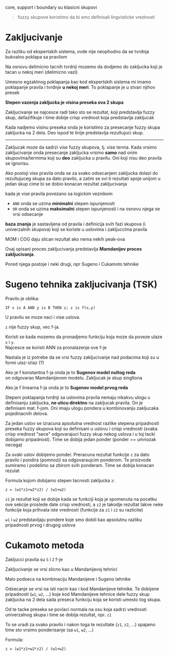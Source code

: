 core, support i boundary su klasicni skupovi

> fuzzy skupove koristimo da bi smo definisali lingvisticke vrednosti

# Zakljucivanje

Za razliku od ekspertskih sistema, ovde nije neophodno da se tvrdnja bukvalno poklapa sa pravilom

Na osnovu delimicno tacnih tvrdnji mozemo da dodjemo do zakljucka koji je tacan u nekoj meri (delimicno vazi)

Umesno egzaktnog poklapanja kao kod ekspertskih sistema mi imamo poklapanje pravila i tvrdnje **u nekoj meri**. 
To poklapanje je u stvari njihov presek


**Stepen vazenja zakljucka je visina preseka ova 2 skupa**


Zakljucivanje se najcesce radi tako sto se rezultat, koji predstavlja fuzzy skup, defazifikuje i time dobije crisp vrednost koja predstavlja zakljucak


Kada nadjemo visinu preseka onda je koristimo za presecanje fuzzy skupa zakljucka na 2 dela. Deo ispod te linije predstavlja rezultujuci skup.

---

Zakljucak moze da sadrzi vise fuzzy skupova, tj. vise terma. Kada vrsimo zakljucivanje onda presecanje zakljucka vrsimo **samo** nad onim skupovima/termima koji su **deo** zakljucka u pravilu. Oni koji nisu deo pravila se ignorisu.

Ako postoji vise pravila onda se za svako odsecanjem zakljucka dolazi do rezultujuceg skupa za dato pravilo, a zatim se svi ti rezultati spoje unijom u jedan skup cime bi se dobio konacan rezultat zakljucivanja


kada je vise pravila povezano sa logickim veznikom:
* `AND` onda se uzima **minimalni** stepen ispunjenosti
* `OR` onda se uzima **maksimalni** stepen ispunjenosti
i na osnovu njega se vrsi odsecanje



**baza znanja** je sastavljena od pravila i definicija svih fazi skupova (i univerzalnih skupova) koji se koriste u uslovima i zakljuccima pravila

MOM i COG daju slican rezultat ako nema nekih peak-ova

Ovaj opisani proces zakljucivanja predstavlja **Mamdanijev proces zakljucivanja**.

Pored njega postoje i neki drugi, npr Sugeno i Cukamoto tehnike

# Sugeno tehnika zakljucivanja (TSK)

Pravilo je oblika:
```
IF x is A AND y is B THEN z; z is f(x,y)
```

U pravilu se moze naci i vise uslova.

`z` nije fuzzy skup, vec f-ja.

Koristi se kada mozemo da pronadjemo funkciju koja moze da poveze ulaze `x` i `y`.  
Najcesce se koristi ANN za pronalazenje ove f-je

Nastala je iz potrebe da se vrsi fuzzy zakljucivanje nad podacima koji su u formi ulaz-izlaz
(?)

Ako je f konstantna f-ja onda je to **Sugenov model nultog reda**  
on odgovarao Mamdanijevom modelu. Zakljucak je skup singltona

Ako je f linearna f-ja onda je to **Sugenov model prvog reda**


Stepeni poklapanja tvrdnji sa uslovima pravila nemaju nikakvu ulogu u definisanju zakljucka, 
**ne uticu direktno** na zakljucak pravila. On je definisam mat. f-jom. 
Oni imaju ulogu pondera u kombinovanju zakljucaka pojedinacnih delova.

Za jedan uslov se izracuna apsolutna vrednost razlike stepena pripadnosti preseka fuzzy skupova koji su definisani u uslovu i crisp vrednosti
(svaka crisp vrednost "sece" odgovarajuci fuzzy skup nekog uslova i u toj tacki dobijamo pripadnost). 
Time se dobija jedan ponder (ponder == umnozak necega)

Za svaki uslov dobijemo ponder. Preracuna rezultat funkcije `z` za dato pravilo i pondira (pomnozi) sa odgovaraujcim ponderom. Te proizvode sumiramo i
podelimo sa zbirom svih ponderam. Time se dobija konacan rezulat

Formula kojom dobijamo stepen tacnosti zakljucka `z`:
```
z = (w1*z1+w2*z2) / (w1+w2)
```

`z1` je rezultat koji se dobije kada se funkciji koja je spomenuta na pocetku ove sekcije proslede date crisp vrednosti, a `z2` 
je takodje rezultat takve neke funkcije koja prihvata iste vrednosti (funkcije za `z1` i `z2` su razlicite)

`w1` i `w2` predstavljaju pondere koje smo dobili kao apsolutnu razliku pripadnosti prvog i drugog uslova

# Cukamoto metoda

Zakljucci pravila su `S` i `Z` f-je

Zakljucivanje se vrsi slicno kao u Mandanijevoj tehnici

Malo podseca na kombinaciju Mandanijeve i Sugeno tehnike

Odsecanje se vrsi na isti nacin kao i kod Mandanijeve tehnike. Te dobijene pripadnosti (`w1`, `w2`, ...) koje kod Mamdanijeve tehnice 
dele fuzzy skup zakljucka na 2 dela sada preseca funkciju koja se koristi umesto tog skupa. 

Od te tacke preseka se povlaci normala na osu koja sadrzi vrednosti univerzalnog skupa i time se dobija rezultat, npr. `z1` 

To se uradi za svako pravilo i nakon toga te rezultate (`z1`, `z2`, ...) spajamo time sto vrsimo ponderisanje (sa `w1`, `w2`, ...)

Formula:
```
z = (w1*z1+w2*z2) / (w1+w2)
```
